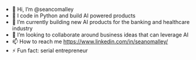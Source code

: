 - 👋 Hi, I’m @seancomalley
- 👀 I code in Python and build AI powered products
- 🌱 I’m currently building new AI products for the banking and healthcare industry
- 💞️ I’m looking to collaborate around business ideas that can leverage AI
- 📫 How to reach me https://www.linkedin.com/in/seanomalley/
- ⚡ Fun fact: serial entrepreneur 

<!---
seancomalley/seancomalley is a ✨ special ✨ repository because its `README.md` (this file) appears on your GitHub profile.
You can click the Preview link to take a look at your changes.
--->
